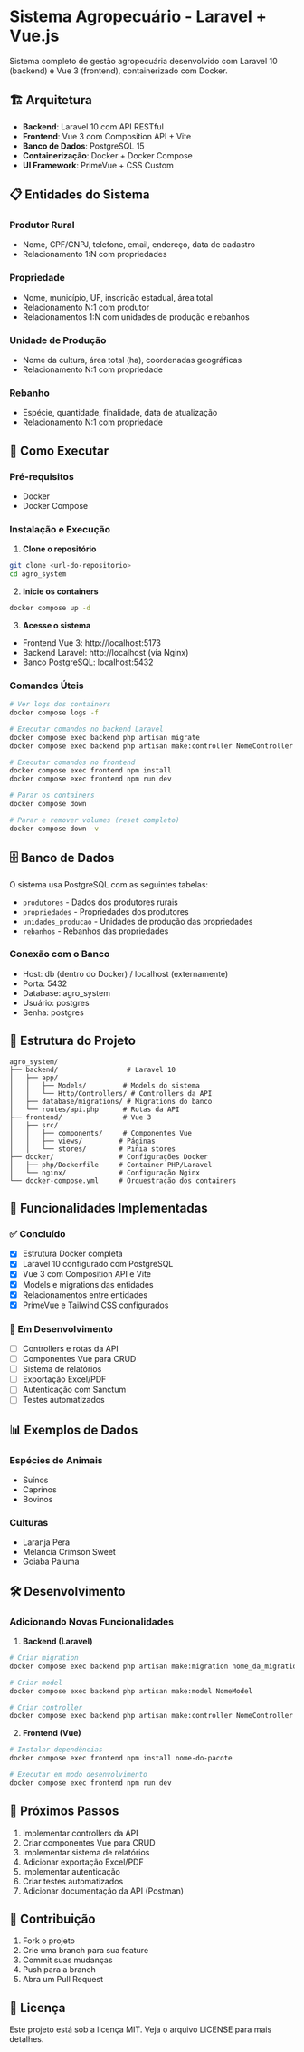 # Sistema Agropecuário - Laravel + Vue.js

Sistema completo de gestão agropecuária desenvolvido com Laravel 10 (backend) e Vue 3 (frontend), containerizado com Docker.

## 🏗️ Arquitetura

- **Backend**: Laravel 10 com API RESTful
- **Frontend**: Vue 3 com Composition API + Vite
- **Banco de Dados**: PostgreSQL 15
- **Containerização**: Docker + Docker Compose
- **UI Framework**: PrimeVue + CSS Custom

## 📋 Entidades do Sistema

### Produtor Rural
- Nome, CPF/CNPJ, telefone, email, endereço, data de cadastro
- Relacionamento 1:N com propriedades

### Propriedade
- Nome, município, UF, inscrição estadual, área total
- Relacionamento N:1 com produtor
- Relacionamentos 1:N com unidades de produção e rebanhos

### Unidade de Produção
- Nome da cultura, área total (ha), coordenadas geográficas
- Relacionamento N:1 com propriedade

### Rebanho
- Espécie, quantidade, finalidade, data de atualização
- Relacionamento N:1 com propriedade

## 🚀 Como Executar

### Pré-requisitos
- Docker
- Docker Compose

### Instalação e Execução

1. **Clone o repositório**
```bash
git clone <url-do-repositorio>
cd agro_system
```

2. **Inicie os containers**
```bash
docker compose up -d
```

3. **Acesse o sistema**
- Frontend Vue 3: http://localhost:5173
- Backend Laravel: http://localhost (via Nginx)
- Banco PostgreSQL: localhost:5432

### Comandos Úteis

```bash
# Ver logs dos containers
docker compose logs -f

# Executar comandos no backend Laravel
docker compose exec backend php artisan migrate
docker compose exec backend php artisan make:controller NomeController

# Executar comandos no frontend
docker compose exec frontend npm install
docker compose exec frontend npm run dev

# Parar os containers
docker compose down

# Parar e remover volumes (reset completo)
docker compose down -v
```

## 🗄️ Banco de Dados

O sistema usa PostgreSQL com as seguintes tabelas:

- `produtores` - Dados dos produtores rurais
- `propriedades` - Propriedades dos produtores
- `unidades_producao` - Unidades de produção das propriedades
- `rebanhos` - Rebanhos das propriedades

### Conexão com o Banco
- Host: db (dentro do Docker) / localhost (externamente)
- Porta: 5432
- Database: agro_system
- Usuário: postgres
- Senha: postgres

## 📁 Estrutura do Projeto

```
agro_system/
├── backend/                 # Laravel 10
│   ├── app/
│   │   ├── Models/         # Models do sistema
│   │   └── Http/Controllers/ # Controllers da API
│   ├── database/migrations/ # Migrations do banco
│   └── routes/api.php      # Rotas da API
├── frontend/               # Vue 3
│   ├── src/
│   │   ├── components/     # Componentes Vue
│   │   ├── views/         # Páginas
│   │   └── stores/        # Pinia stores
├── docker/                # Configurações Docker
│   ├── php/Dockerfile     # Container PHP/Laravel
│   └── nginx/             # Configuração Nginx
└── docker-compose.yml     # Orquestração dos containers
```

## 🔧 Funcionalidades Implementadas

### ✅ Concluído
- [x] Estrutura Docker completa
- [x] Laravel 10 configurado com PostgreSQL
- [x] Vue 3 com Composition API e Vite
- [x] Models e migrations das entidades
- [x] Relacionamentos entre entidades
- [x] PrimeVue e Tailwind CSS configurados

### 🚧 Em Desenvolvimento
- [ ] Controllers e rotas da API
- [ ] Componentes Vue para CRUD
- [ ] Sistema de relatórios
- [ ] Exportação Excel/PDF
- [ ] Autenticação com Sanctum
- [ ] Testes automatizados

## 📊 Exemplos de Dados

### Espécies de Animais
- Suínos
- Caprinos  
- Bovinos

### Culturas
- Laranja Pera
- Melancia Crimson Sweet
- Goiaba Paluma

## 🛠️ Desenvolvimento

### Adicionando Novas Funcionalidades

1. **Backend (Laravel)**
```bash
# Criar migration
docker compose exec backend php artisan make:migration nome_da_migration

# Criar model
docker compose exec backend php artisan make:model NomeModel

# Criar controller
docker compose exec backend php artisan make:controller NomeController --api
```

2. **Frontend (Vue)**
```bash
# Instalar dependências
docker compose exec frontend npm install nome-do-pacote

# Executar em modo desenvolvimento
docker compose exec frontend npm run dev
```

## 📝 Próximos Passos

1. Implementar controllers da API
2. Criar componentes Vue para CRUD
3. Implementar sistema de relatórios
4. Adicionar exportação Excel/PDF
5. Implementar autenticação
6. Criar testes automatizados
7. Adicionar documentação da API (Postman)

## 🤝 Contribuição

1. Fork o projeto
2. Crie uma branch para sua feature
3. Commit suas mudanças
4. Push para a branch
5. Abra um Pull Request

## 📄 Licença

Este projeto está sob a licença MIT. Veja o arquivo LICENSE para mais detalhes.
